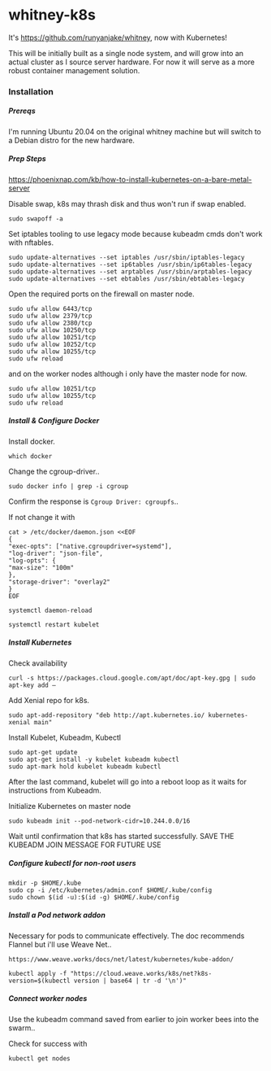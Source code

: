 # whitney-k8s
It's https://github.com/runyanjake/whitney, now with Kubernetes!

This will be initially built as a single node system, and will grow into an actual cluster as I source server hardware. For now it will serve as a more robust container management solution.

### Installation

##### Prereqs

I'm running Ubuntu 20.04 on the original whitney machine but will switch to a Debian distro for the new hardware.

##### Prep Steps 

https://phoenixnap.com/kb/how-to-install-kubernetes-on-a-bare-metal-server

Disable swap, k8s may thrash disk and thus won't run if swap enabled.

`sudo swapoff -a`

Set iptables tooling to use legacy mode because kubeadm cmds don't work with nftables.

```
sudo update-alternatives --set iptables /usr/sbin/iptables-legacy
sudo update-alternatives --set ip6tables /usr/sbin/ip6tables-legacy
sudo update-alternatives --set arptables /usr/sbin/arptables-legacy
sudo update-alternatives --set ebtables /usr/sbin/ebtables-legacy
```

Open the required ports on the firewall on master node.

```
sudo ufw allow 6443/tcp
sudo ufw allow 2379/tcp
sudo ufw allow 2380/tcp
sudo ufw allow 10250/tcp
sudo ufw allow 10251/tcp
sudo ufw allow 10252/tcp
sudo ufw allow 10255/tcp
sudo ufw reload
```
and on the worker nodes although i only have the master node for now.

```
sudo ufw allow 10251/tcp
sudo ufw allow 10255/tcp
sudo ufw reload
```

##### Install & Configure Docker

Install docker.

```
which docker
```

Change the cgroup-driver..  

```
sudo docker info | grep -i cgroup
```

Confirm the response is `Cgroup Driver: cgroupfs`..  

If not change it with

```
cat > /etc/docker/daemon.json <<EOF
{
"exec-opts": ["native.cgroupdriver=systemd"],
"log-driver": "json-file",
"log-opts": {
"max-size": "100m"
},
"storage-driver": "overlay2"
}
EOF
```

```
systemctl daemon-reload
```

```
systemctl restart kubelet
```

##### Install Kubernetes

Check availability

```
curl -s https://packages.cloud.google.com/apt/doc/apt-key.gpg | sudo apt-key add –
```

Add Xenial repo for k8s.

```
sudo apt-add-repository "deb http://apt.kubernetes.io/ kubernetes-xenial main"
```

Install Kubelet, Kubeadm, Kubectl

```
sudo apt-get update
sudo apt-get install -y kubelet kubeadm kubectl
sudo apt-mark hold kubelet kubeadm kubectl
```

After the last command, kubelet will go into a reboot loop as it waits for instructions from Kubeadm.

Initialize Kubernetes on master node

```
sudo kubeadm init --pod-network-cidr=10.244.0.0/16
```

Wait until confirmation that k8s has started successfully. SAVE THE KUBEADM JOIN MESSAGE FOR FUTURE USE

##### Configure kubectl for non-root users

```
mkdir -p $HOME/.kube
sudo cp -i /etc/kubernetes/admin.conf $HOME/.kube/config
sudo chown $(id -u):$(id -g) $HOME/.kube/config
```

##### Install a Pod network addon

Necessary for pods to communicate effectively. The doc recommends Flannel but i'll use Weave Net..  

`https://www.weave.works/docs/net/latest/kubernetes/kube-addon/`

```
kubectl apply -f "https://cloud.weave.works/k8s/net?k8s-version=$(kubectl version | base64 | tr -d '\n')"
```

##### Connect worker nodes

Use the kubeadm command saved from earlier to join worker bees into the swarm..  

Check for success with

```
kubectl get nodes
```
